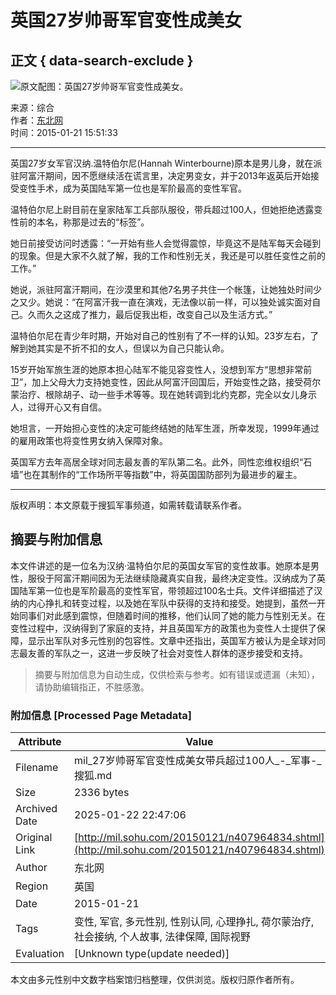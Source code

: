 # 英国27岁帅哥军官变性成美女

## 正文 { data-search-exclude }


![原文配图：英国27岁帅哥军官变性成美女。](http://photocdn.sohu.com/20150121/Img407964835.jpg)

来源：综合  
作者：[东北网](http://international.dbw.cn/system/2015/01/21/056281222.shtml)  
时间：2015-01-21 15:51:33  

---

英国27岁女军官汉纳.温特伯尔尼(Hannah Winterbourne)原本是男儿身，就在派驻阿富汗期间，因不愿继续活在谎言里，决定男变女，并于2013年返英后开始接受变性手术，成为英国陆军第一位也是军阶最高的变性军官。

温特伯尔尼上尉目前在皇家陆军工兵部队服役，带兵超过100人，但她拒绝透露变性前的本名，称那是过去的“标签”。

她日前接受访问时透露：“一开始有些人会觉得震惊，毕竟这不是陆军每天会碰到的现象。但是大家不久就了解，我的工作和性别无关，我还是可以胜任变性之前的工作。”

她说，派驻阿富汗期间，在沙漠里和其他7名男子共住一个帐篷，让她独处时间少之又少。她说：“在阿富汗我一直在演戏，无法像以前一样，可以独处诚实面对自己。久而久之这成了推力，最后促我出柜，改变自己以及生活方式。”

温特伯尔尼在青少年时期，开始对自己的性别有了不一样的认知。23岁左右，了解到她其实是不折不扣的女人，但误以为自己只能认命。

15岁开始军旅生涯的她原本担心陆军不能见容变性人，没想到军方“思想非常前卫”，加上父母大力支持她变性，因此从阿富汗回国后，开始变性之路，接受荷尔蒙治疗、根除胡子、动一些手术等等。现在她转调到北约克郡，完全以女儿身示人，过得开心又有自信。

她坦言，一开始担心变性的决定可能终结她的陆军生涯，所幸发现，1999年通过的雇用政策也将变性男女纳入保障对象。

英国军方去年高居全球对同志最友善的军队第二名。此外，同性恋维权组织“石墙”也在其制作的“工作场所平等指数”中，将英国国防部列为最进步的雇主。

---

版权声明：本文原载于搜狐军事频道，如需转载请联系作者。
<!-- tcd_original_link http://mil.sohu.com/20150121/n407964834.shtml -->


## 摘要与附加信息

<!-- tcd_abstract -->
本文件讲述的是一位名为汉纳·温特伯尔尼的英国女军官的变性故事。她原本是男性，服役于阿富汗期间因为无法继续隐藏真实自我，最终决定变性。汉纳成为了英国陆军第一位也是军阶最高的变性军官，带领超过100名士兵。文件详细描述了汉纳的内心挣扎和转变过程，以及她在军队中获得的支持和接受。她提到，虽然一开始同事们对此感到震惊，但随着时间的推移，他们认同了她的能力与性别无关。在变性过程中，汉纳得到了家庭的支持，并且英国军方的政策也为变性人士提供了保障，显示出军队对多元性别的包容性。文章中还指出，英国军方被认为是全球对同志最友善的军队之一，这进一步反映了社会对变性人群体的逐步接受和支持。
<!-- tcd_abstract_end -->

> 摘要与附加信息为自动生成，仅供检索与参考。如有错误或遗漏（未知），请协助编辑指正，不胜感激。

### 附加信息 [Processed Page Metadata]

| Attribute       | Value                                  |
|-----------------|----------------------------------------|
| Filename        | mil_27岁帅哥军官变性成美女带兵超过100人_-_军事-_搜狐.md                             |
| Size            | 2336 bytes                           |
| Archived Date   | 2025-01-22 22:47:06                             |
| Original Link   | [http://mil.sohu.com/20150121/n407964834.shtml](http://mil.sohu.com/20150121/n407964834.shtml)                       |
| Author          | 东北网                               |
| Region          | 英国                               |
| Date            | 2015-01-21                                 |
| Tags            | 变性, 军官, 多元性别, 性别认同, 心理挣扎, 荷尔蒙治疗, 社会接纳, 个人故事, 法律保障, 国际视野                                 |
| Evaluation            | [Unknown type(update needed)]                                 |
<!-- tcd_table_end -->

本文由多元性别中文数字档案馆归档整理，仅供浏览。版权归原作者所有。

